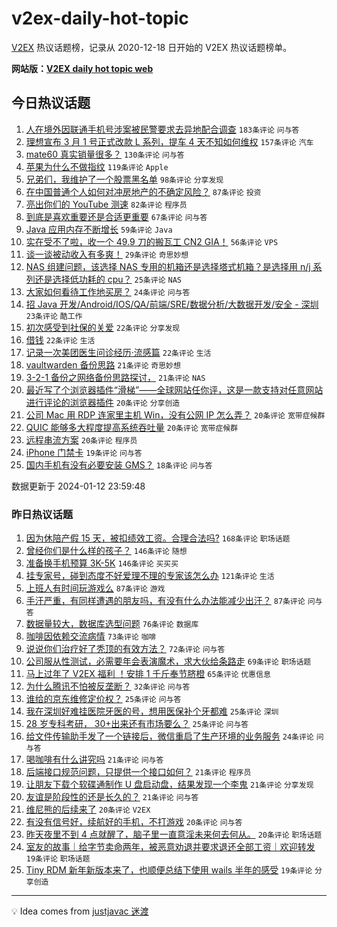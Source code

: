# v2ex-daily-hot-topic

[V2EX](https://www.v2ex.com/) 热议话题榜，记录从 2020-12-18 日开始的 V2EX 热议话题榜单。

**网站版：[V2EX daily hot topic web](https://boojack.github.io/v2ex-daily-hot-topic-web/)**

## 今日热议话题

<!-- TODAY BEGIN -->

1. [人在境外因联通手机号涉案被民警要求去异地配合调查](https://www.v2ex.com/t/1007987) `183条评论` `问与答`
1. [理想宣布 3 月 1 号正式改款 L 系列，提车 4 天不知如何维权](https://www.v2ex.com/t/1007985) `157条评论` `汽车`
1. [mate60 真实销量很多？](https://www.v2ex.com/t/1008109) `130条评论` `问与答`
1. [苹果为什么不做指纹](https://www.v2ex.com/t/1008120) `119条评论` `Apple`
1. [兄弟们，我维护了一个股票黑名单](https://www.v2ex.com/t/1008018) `98条评论` `分享发现`
1. [在中国普通个人如何对冲房地产的不确定风险？](https://www.v2ex.com/t/1008009) `87条评论` `投资`
1. [亮出你们的 YouTube 测速](https://www.v2ex.com/t/1007991) `82条评论` `程序员`
1. [到底是喜欢重要还是合适更重要](https://www.v2ex.com/t/1008036) `67条评论` `问与答`
1. [Java 应用内存不断增长](https://www.v2ex.com/t/1007983) `59条评论` `Java`
1. [实在受不了啦，收一个 49.9 刀的搬瓦工 CN2 GIA！](https://www.v2ex.com/t/1008025) `56条评论` `VPS`
1. [谈一谈被动收入有多爽！](https://www.v2ex.com/t/1008030) `29条评论` `奇思妙想`
1. [NAS 组建问题，该选择 NAS 专用的机箱还是选择塔式机箱？是选择用 n/j 系列还是选择低功耗的 cpu？](https://www.v2ex.com/t/1008209) `25条评论` `NAS`
1. [大家如何看待工作地买房？](https://www.v2ex.com/t/1008099) `24条评论` `问与答`
1. [招 Java 开发/Android/IOS/QA/前端/SRE/数据分析/大数据开发/安全 - 深圳](https://www.v2ex.com/t/1008010) `23条评论` `酷工作`
1. [初次感受到社保的关爱](https://www.v2ex.com/t/1008150) `22条评论` `分享发现`
1. [借钱](https://www.v2ex.com/t/1008141) `22条评论` `生活`
1. [记录一次美团医生问诊经历·流感篇](https://www.v2ex.com/t/1008079) `22条评论` `生活`
1. [vaultwarden 备份思路](https://www.v2ex.com/t/1008203) `21条评论` `奇思妙想`
1. [3-2-1 备份之网络备份思路探讨，](https://www.v2ex.com/t/1008040) `21条评论` `NAS`
1. [最近写了个浏览器插件“滑梯”——全球网站任你评，这是一款支持对任意网站进行评论的浏览器插件](https://www.v2ex.com/t/1008140) `20条评论` `分享创造`
1. [公司 Mac 用 RDP 连家里主机 Win，没有公网 IP 怎么弄？](https://www.v2ex.com/t/1008114) `20条评论` `宽带症候群`
1. [QUIC 能够多大程度提高系统吞吐量](https://www.v2ex.com/t/1008070) `20条评论` `宽带症候群`
1. [远程串流方案](https://www.v2ex.com/t/1007989) `20条评论` `程序员`
1. [iPhone 门禁卡](https://www.v2ex.com/t/1008090) `19条评论` `问与答`
1. [国内手机有没有必要安装 GMS？](https://www.v2ex.com/t/1008155) `18条评论` `问与答`

数据更新于 2024-01-12 23:59:48

<!-- TODAY END -->

### 昨日热议话题

<!-- YESTERDAY BEGIN -->

1. [因为休陪产假 15 天，被扣绩效工资。合理合法吗?](https://www.v2ex.com/t/1007682) `168条评论` `职场话题`
1. [曾经你们是什么样的孩子？](https://www.v2ex.com/t/1007701) `146条评论` `随想`
1. [准备换手机预算 3K-5K](https://www.v2ex.com/t/1007704) `146条评论` `买买买`
1. [挂专家号，碰到态度不好爱理不理的专家该怎么办](https://www.v2ex.com/t/1007712) `121条评论` `生活`
1. [上班人有时间玩游戏么](https://www.v2ex.com/t/1007711) `87条评论` `游戏`
1. [手汗严重，有同样遭遇的朋友吗，有没有什么办法能减少出汗？](https://www.v2ex.com/t/1007793) `87条评论` `问与答`
1. [数据量较大，数据库选型问题](https://www.v2ex.com/t/1007852) `76条评论` `数据库`
1. [咖啡因依赖交流病情](https://www.v2ex.com/t/1007726) `73条评论` `咖啡`
1. [说说你们治疗好了秃顶的有效方法？](https://www.v2ex.com/t/1007681) `72条评论` `问与答`
1. [公司服从性测试，必需要年会表演魔术，求大伙给条路走](https://www.v2ex.com/t/1007865) `69条评论` `职场话题`
1. [马上过年了 V2EX 福利 ！安排 1 千斤奉节脐橙](https://www.v2ex.com/t/1007677) `65条评论` `优惠信息`
1. [为什么腾讯不怕被反垄断？](https://www.v2ex.com/t/1007856) `32条评论` `问与答`
1. [谁给的京东维修定价权？](https://www.v2ex.com/t/1007810) `25条评论` `问与答`
1. [我在深圳好难挂医院牙医的号，想用医保补个牙都难](https://www.v2ex.com/t/1007727) `25条评论` `深圳`
1. [28 岁专科考研， 30+出来还有市场要么？](https://www.v2ex.com/t/1007723) `25条评论` `问与答`
1. [给文件传输助手发了一个链接后，微信重启了生产环境的业务服务](https://www.v2ex.com/t/1007883) `24条评论` `问与答`
1. [喝咖啡有什么讲究吗](https://www.v2ex.com/t/1007839) `21条评论` `问与答`
1. [后端接口规范问题，只提供一个接口如何？](https://www.v2ex.com/t/1007821) `21条评论` `程序员`
1. [让朋友下载个软碟通制作 U 盘启动盘，结果发现一个李鬼](https://www.v2ex.com/t/1007741) `21条评论` `分享发现`
1. [友谊是阶段性的还是长久的？](https://www.v2ex.com/t/1007733) `21条评论` `问与答`
1. [维尼熊的后续来了](https://www.v2ex.com/t/1007941) `20条评论` `V2EX`
1. [有没有信号好，续航好的手机，不打游戏](https://www.v2ex.com/t/1007760) `20条评论` `问与答`
1. [昨天夜里不到 4 点就醒了，脑子里一直意淫未来何去何从。](https://www.v2ex.com/t/1007679) `20条评论` `职场话题`
1. [室友的故事｜给字节卖命两年，被恶意劝退并要求退还全部工资｜欢迎转发](https://www.v2ex.com/t/1007937) `19条评论` `职场话题`
1. [Tiny RDM 新年新版本来了，也顺便总结下使用 wails 半年的感受](https://www.v2ex.com/t/1007715) `19条评论` `分享创造`

<!-- YESTERDAY END -->

---

💡 Idea comes from [justjavac 迷渡](https://github.com/justjavac/)
